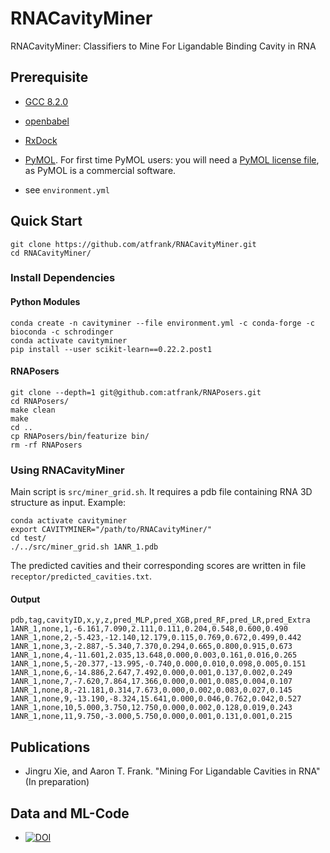 # RNACavityMiner
RNACavityMiner: Classifiers to Mine For Ligandable Binding Cavity in RNA

## Prerequisite
* [GCC 8.2.0]()

* [openbabel](http://openbabel.org/wiki/Category:Installation)

* [RxDock](https://www.rxdock.org/)

* [PyMOL](https://pymol.org/). For first time PyMOL users: you will need a [PyMOL license file](https://pymol.org/2/buy.html?q=buy), as PyMOL is a commercial software.

* see `environment.yml`

## Quick Start
```
git clone https://github.com/atfrank/RNACavityMiner.git
cd RNACavityMiner/
```
### Install Dependencies

#### Python Modules
```
conda create -n cavityminer --file environment.yml -c conda-forge -c bioconda -c schrodinger
conda activate cavityminer
pip install --user scikit-learn==0.22.2.post1
```

#### RNAPosers
```
git clone --depth=1 git@github.com:atfrank/RNAPosers.git
cd RNAPosers/
make clean
make
cd ..
cp RNAPosers/bin/featurize bin/
rm -rf RNAPosers
```

### Using RNACavityMiner
Main script is `src/miner_grid.sh`. It requires a pdb file containing RNA 3D structure as input.
Example:
```
conda activate cavityminer
export CAVITYMINER="/path/to/RNACavityMiner/"
cd test/
./../src/miner_grid.sh 1ANR_1.pdb
```
The predicted cavities and their corresponding scores are written in file `receptor/predicted_cavities.txt`.

#### Output
```
pdb,tag,cavityID,x,y,z,pred_MLP,pred_XGB,pred_RF,pred_LR,pred_Extra
1ANR_1,none,1,-6.161,7.090,2.111,0.111,0.204,0.548,0.600,0.490
1ANR_1,none,2,-5.423,-12.140,12.179,0.115,0.769,0.672,0.499,0.442
1ANR_1,none,3,-2.887,-5.340,7.370,0.294,0.665,0.800,0.915,0.673
1ANR_1,none,4,-11.601,2.035,13.648,0.000,0.003,0.161,0.016,0.265
1ANR_1,none,5,-20.377,-13.995,-0.740,0.000,0.010,0.098,0.005,0.151
1ANR_1,none,6,-14.886,2.647,7.492,0.000,0.001,0.137,0.002,0.249
1ANR_1,none,7,-7.620,7.864,17.366,0.000,0.001,0.085,0.004,0.107
1ANR_1,none,8,-21.181,0.314,7.673,0.000,0.002,0.083,0.027,0.145
1ANR_1,none,9,-13.190,-8.324,15.641,0.000,0.046,0.762,0.042,0.527
1ANR_1,none,10,5.000,3.750,12.750,0.000,0.002,0.128,0.019,0.243
1ANR_1,none,11,9.750,-3.000,5.750,0.000,0.001,0.131,0.001,0.215
```
## Publications
* Jingru Xie, and Aaron T. Frank. "Mining For Ligandable Cavities in RNA" (In preparation)

## Data and ML-Code
* [![DOI](https://zenodo.org/badge/DOI/10.5281/zenodo.4049068.svg)](https://doi.org/10.5281/zenodo.4049068)

